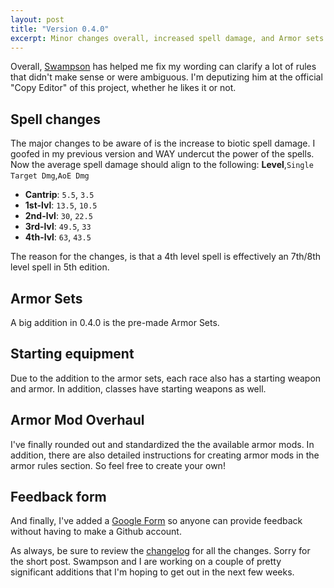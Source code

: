 ```yaml
---
layout: post
title: "Version 0.4.0"
excerpt: Minor changes overall, increased spell damage, and Armor sets.
---
```


Overall, [Swampson](https://github.com/Swampson) has helped me fix my wording can clarify a lot of rules that didn't make sense
or were ambiguous. I'm deputizing him at the official "Copy Editor" of this project, whether he likes it or not.

## Spell changes

The major changes to be aware of is the increase to biotic spell damage. I goofed in my previous version and WAY
undercut the power of the spells. Now the average spell damage should align to the following: __Level__,`Single Target Dmg`,`AoE Dmg`

* __Cantrip__: `5.5`, `3.5`
* __1st-lvl__: `13.5`, `10.5`
* __2nd-lvl__: `30`, `22.5`
* __3rd-lvl__: `49.5`, `33`
* __4th-lvl__: `63`, `43.5`

The reason for the changes, is that a 4th level spell is effectively an 7th/8th level spell in 5th edition.

## Armor Sets
A big addition in 0.4.0 is the pre-made Armor Sets.

## Starting equipment
Due to the addition to the armor sets, each race also has a starting weapon and armor. In addition, classes have starting weapons as well.

## Armor Mod Overhaul
I've finally rounded out and standardized the the available armor mods. In addition, there are also detailed instructions
for creating armor mods in the armor rules section. So feel free to create your own!

## Feedback form
And finally, I've added a [Google Form](https://goo.gl/forms/3wZj8QhlsLv3XOJw1) so anyone can provide feedback without having to make a Github account.

As always, be sure to review the [changelog](https://github.com/queryluke/masseffect-5e/blob/master/CHANGELOG.md) for all
the changes. Sorry for the short post. Swampson and I are working on a couple of pretty significant additions that
I'm hoping to get out in the next few weeks.





